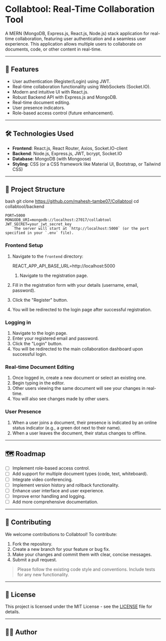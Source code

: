 
# Collabtool: Real-Time Collaboration Tool

A MERN (MongoDB, Express.js, React.js, Node.js) stack application for real-time collaboration, featuring user authentication and a seamless user experience. This application allows multiple users to collaborate on documents, code, or other content in real-time.

---

## 🚀 Features

-   User authentication (Register/Login) using JWT.
-   Real-time collaboration functionality using WebSockets (Socket.IO).
-   Modern and intuitive UI with React.js.
-   Robust Backend API with Express.js and MongoDB.
-   Real-time document editing.
-   User presence indicators.
-   Role-based access control (future enhancement).

---

## 🛠️ Technologies Used

-   **Frontend**: React.js, React Router, Axios, Socket.IO-client
-   **Backend**: Node.js, Express.js, JWT, bcrypt, Socket.IO
-   **Database**: MongoDB (with Mongoose)
-   **Styling**: CSS (or a CSS framework like Material UI, Bootstrap, or Tailwind CSS)

---

## 📁 Project Structure

bash
    git clone https://github.com/mahesh-tambe07/Collabtool
    cd collabtool/backend
    
    PORT=5000
    MONGODB_URI=mongodb://localhost:27017/collabtool
    JWT_SECRET=your_jwt_secret_key
        The server will start at `http://localhost:5000` (or the port specified in your `.env` file).

### Frontend Setup

1.  Navigate to the `frontend` directory:

    
    REACT_APP_API_BASE_URL=http://localhost:5000
    1.  Navigate to the registration page.
2.  Fill in the registration form with your details (username, email, password).
3.  Click the "Register" button.
4.  You will be redirected to the login page after successful registration.

### Logging in

1.  Navigate to the login page.
2.  Enter your registered email and password.
3.  Click the "Login" button.
4.  You will be redirected to the main collaboration dashboard upon successful login.

### Real-time Document Editing

1.  Once logged in, create a new document or select an existing one.
2.  Begin typing in the editor.
3.  Other users viewing the same document will see your changes in real-time.
4.  You will also see changes made by other users.

### User Presence

1.  When a user joins a document, their presence is indicated by an online status indicator (e.g., a green dot next to their name).
2.  When a user leaves the document, their status changes to offline.

---

## 🗺️ Roadmap

-   [ ] Implement role-based access control.
-   [ ] Add support for multiple document types (code, text, whiteboard).
-   [ ] Integrate video conferencing.
-   [ ] Implement version history and rollback functionality.
-   [ ] Enhance user interface and user experience.
-   [ ] Improve error handling and logging.
-   [ ] Add more comprehensive documentation.

---

## 🤝 Contributing

We welcome contributions to Collabtool! To contribute:

1.  Fork the repository.
2.  Create a new branch for your feature or bug fix.
3.  Make your changes and commit them with clear, concise messages.
4.  Submit a pull request.

> Please follow the existing code style and conventions.  Include tests for any new functionality.

---

## 📜 License

This project is licensed under the MIT License - see the [LICENSE](LICENSE) file for details.

---

## 🧑‍💻 Author

